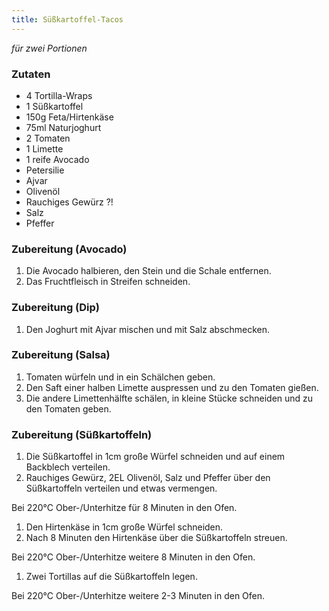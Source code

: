 ```yaml
---
title: Süßkartoffel-Tacos
---
```

*für zwei Portionen*

### Zutaten
* 4 Tortilla-Wraps
* 1 Süßkartoffel
* 150g Feta/Hirtenkäse
* 75ml Naturjoghurt
* 2 Tomaten
* 1 Limette
* 1 reife Avocado
* Petersilie
* Ajvar
* Olivenöl
* Rauchiges Gewürz ?!
* Salz
* Pfeffer

### Zubereitung (Avocado)
1. Die Avocado halbieren, den Stein und die Schale entfernen.
1. Das Fruchtfleisch in Streifen schneiden.

### Zubereitung (Dip)
1. Den Joghurt mit Ajvar mischen und mit Salz abschmecken.

### Zubereitung (Salsa)
1. Tomaten würfeln und in ein Schälchen geben.
1. Den Saft einer halben Limette auspressen und zu den Tomaten gießen.
1. Die andere Limettenhälfte schälen, in kleine Stücke schneiden und zu den Tomaten geben.

### Zubereitung (Süßkartoffeln)
1. Die Süßkartoffel in 1cm große Würfel schneiden und auf einem Backblech verteilen.
1. Rauchiges Gewürz, 2EL Olivenöl, Salz und Pfeffer über den Süßkartoffeln verteilen und etwas vermengen.

Bei 220°C Ober-/Unterhitze für 8 Minuten in den Ofen.

1. Den Hirtenkäse in 1cm große Würfel schneiden.
1. Nach 8 Minuten den Hirtenkäse über die Süßkartoffeln streuen.

Bei 220°C Ober-/Unterhitze weitere 8 Minuten in den Ofen.

1. Zwei Tortillas auf die Süßkartoffeln legen.

Bei 220°C Ober-/Unterhitze weitere 2-3 Minuten in den Ofen.
